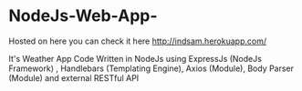 # NodeJs-Web-App-

Hosted on here you can check it here http://indsam.herokuapp.com/


It's Weather App Code Written in NodeJs using ExpressJs (NodeJs Framework) , Handlebars (Templating Engine), Axios (Module), Body Parser (Module) and external RESTful API

